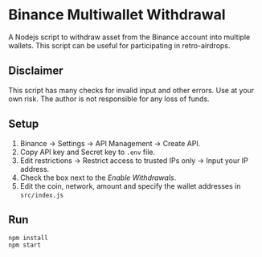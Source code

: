 # Binance Multiwallet Withdrawal

A Nodejs script to withdraw asset from the Binance account into multiple wallets. This script can be useful for participating in retro-airdrops.

## Disclaimer

This script has many checks for invalid input and other errors. Use at your own risk. The author is not responsible for any loss of funds.

## Setup

1. Binance -> Settings -> API Management -> Create API.
2. Copy API key and Secret key to `.env` file.
4. Edit restrictions -> Restrict access to trusted IPs only -> Input your IP address.
6. Сheck the box next to the _Enable Withdrawals_.
7. Edit the coin, network, amount and specify the wallet addresses in `src/index.js`

## Run

```
npm install
npm start
```

